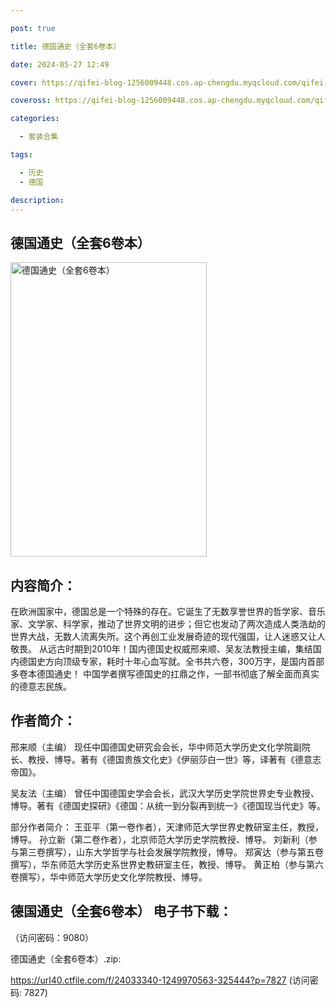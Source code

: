 ```yaml
---

post: true

title: 德国通史（全套6卷本）

date: 2024-05-27 12:49

cover: https://qifei-blog-1256009448.cos.ap-chengdu.myqcloud.com/qifei-blog/660004f69f345e8d03925ae6.jpg

coveross: https://qifei-blog-1256009448.cos.ap-chengdu.myqcloud.com/qifei-blog/660004f69f345e8d03925ae6.jpg

categories:

  - 套装合集

tags:

  - 历史
  - 德国

description:
---
```


## 德国通史（全套6卷本）
<img alt="德国通史（全套6卷本） " class="aligncenter loading" data-was-processed="true" decoding="async" fetchpriority="high" height="471" src="https://qifei-blog-1256009448.cos.ap-chengdu.myqcloud.com/qifei-blog/660004f69f345e8d03925ae6.jpg " style="cursor: zoom-in;" width="314"/>

## 内容简介：

在欧洲国家中，德国总是一个特殊的存在。它诞生了无数享誉世界的哲学家、音乐家、文学家、科学家，推动了世界文明的进步；但它也发动了两次造成人类浩劫的世界大战，无数人流离失所。这个再创工业发展奇迹的现代强国，让人迷惑又让人敬畏。 从远古时期到2010年！国内德国史权威邢来顺、吴友法教授主编，集结国内德国史方向顶级专家，耗时十年心血写就。全书共六卷，300万字，是国内首部多卷本德国通史！ 中国学者撰写德国史的扛鼎之作，一部书彻底了解全面而真实的德意志民族。

## 作者简介：

邢来顺（主编） 现任中国德国史研究会会长，华中师范大学历史文化学院副院长、教授、博导。著有《德国贵族文化史》《伊丽莎白一世》等，译著有《德意志帝国》。<br/>

吴友法（主编） 曾任中国德国史学会会长，武汉大学历史学院世界史专业教授、博导。著有《德国史探研》《德国：从统一到分裂再到统一》《德国现当代史》等。<br/>

部分作者简介： 王亚平（第一卷作者），天津师范大学世界史教研室主任，教授，博导。 孙立新（第二卷作者），北京师范大学历史学院教授、博导。 刘新利（参与第三卷撰写），山东大学哲学与社会发展学院教授，博导。 郑寅达（参与第五卷撰写），华东师范大学历史系世界史教研室主任，教授、博导。 黄正柏（参与第六卷撰写），华中师范大学历史文化学院教授、博导。

## 德国通史（全套6卷本） 电子书下载：

 （访问密码：9080）

德国通史（全套6卷本）.zip: 

https://url40.ctfile.com/f/24033340-1249970563-325444?p=7827 (访问密码: 7827)
